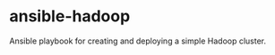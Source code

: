 ansible-hadoop
==============

Ansible playbook for creating and deploying a simple Hadoop cluster.
